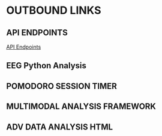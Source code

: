 # OUTBOUND LINKS

## API ENDPOINTS

[API Endpoints](https://exios66.github.io/Literary-Vault/)

## EEG Python Analysis

## POMODORO SESSION TIMER

## MULTIMODAL ANALYSIS FRAMEWORK

## ADV DATA ANALYSIS HTML
